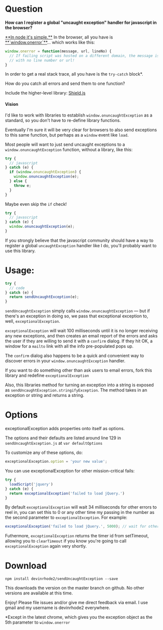 # Question

**How can I register a global "uncaught exception" handler for javascript in the browser?**

<a href="http://nodejs.org/api/process.html#process_event_uncaughtexception">
**In node it's simple.**</a>
In the browser, all you have is
<a href="http://webcache.googleusercontent.com/search?q=cache%3Ahttps%3A%2F%2Fdeveloper.mozilla.org%2Fen-US%2Fdocs%2FWeb%2FAPI%2FGlobalEventHandlers.onerror%3Fredirectlocale%3Den-US%26redirectslug%3DWeb%252FAPI%252FWindow.onerror&oq=cache%3Ahttps%3A%2F%2Fdeveloper.mozilla.org%2Fen-US%2Fdocs%2FWeb%2FAPI%2FGlobalEventHandlers.onerror%3Fredirectlocale%3Den-US%26redirectslug%3DWeb%252FAPI%252FWindow.onerror&aqs=chrome..69i57j69i58.3391j0j4&sourceid=chrome&espv=210&es_sm=91&ie=UTF-8">
**`window.onerror`**</a>... which works like this:

```javascript
window.onerror = function(message, url, lineNo) {
  // If failing script was hosted on a different domain, the message is just "Script error."
  // with no line number or url!
}
```

In order to get a real stack trace, all you have is the `try-catch` block*.

How do you catch all errors and send them to one function?

Include the higher-level library: <a href="http://Github.com/devinrhode2/shield.js">Shield.js</a>

#### Vision
I'd like to work with libraries to establish `window.onuncaughtException` as a standard, so you don't have to
re-define library functions.

Eventually I'm sure it will be very clear for browsers to also send exceptions to this same function,
but perhaps as a `window` event like `load`.

Most people will want to just send uncaught exceptions to a
`window.onuncaughtException` function, without a library, like this:
```javascript
try {
  // javascript
} catch (e) {
  if (window.onuncaughtException) {
    window.onuncaughtException(e);
  } else {
    throw e;
  }
}
```

Maybe even skip the `if` check!
```javascript
try {
  // javascript
} catch (e) {
  window.onuncaughtException(e);
}
```

If you strongly believe that the javascript community should have a way to register a global `uncaughtException`
handler like I do, you'll probably want to use this library.

# Usage:

```javascript
try {
  // code
} catch (e) {
  return sendUncaughtException(e);
}
```

`sendUncaughtException` simply calls `window.onuncaughtException` — but if there's an exception
in doing so, we pass that exceptional exception to, well, `exceptionalException`.

`exceptionalException` will wait 100 milliseconds until it is no longer receiving any new exceptions,
and then creates an email report of the errors and asks the user if they are willing to send it with a `confirm` dialog.
If they hit OK, a window for a `mailto` link with all the info pre-populated pops up.

The `confirm` dialog also happens to be a quick and convenient way to
discover errors in your `window.onuncaughtException` handler.

If you want to do something other than ask users to email errors, fork this library and redefine `exceptionalException`

Also, this libraries method for turning an exception into a string is exposed as `sendUncaughtException.stringifyException`. The method takes in an exception or string and returns a string.

# Options
exceptionalException adds properties onto itself as options.

The options and their defaults are listed around line 129 in `sendUncaughtException.js` at `var defaultOptions`

To customize any of these options, do:
```javascript
exceptionalException.option = 'your new value';
```

You can use exceptionalException for other mission-critical fails:

```javascript
try {
  loadScript('jquery')
} catch (e) {
  return exceptionalException('failed to load jQuery.')
}
```

By default `exceptionalException` will wait 34 milliseconds for other errors to reel in, you can set this to
0 or any other time my passing in the number as the second parameter to `exceptionalException`. For example:
```javascript
exceptionalException('failed to load jQuery.', 5000); // wait for other load failures
```
Futhermore, `exceptionalException` returns the timer id from setTimeout, allowing you to
`clearTimeout` if you know you're going to call `exceptionalException` again very shortly.

# Download

```
npm install devinrhode2/sendUncaughtException --save
```

This downloads the version on the master branch on github. No other versions are available at this time.

Enjoy! Please file issues and/or give me direct feedback via email. I use gmail and my username is devinrhode2 everywhere.

*Except in the latest chrome, which gives you the exception object as the 5th parameter to `window.onerror`
